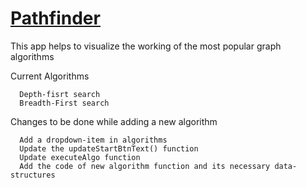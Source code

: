 # [Pathfinder]("https://shailendranit.github.io/PathFinder/")

This app helps to visualize the working of the most popular graph algorithms

Current Algorithms

      Depth-fisrt search
      Breadth-First search
      
      
      
Changes to be done while adding a new algorithm

      Add a dropdown-item in algorithms
      Update the updateStartBtnText() function
      Update executeAlgo function
      Add the code of new algorithm function and its necessary data-structures
